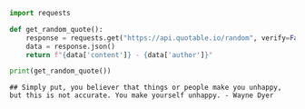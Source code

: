 ``` python
import requests

def get_random_quote():
    response = requests.get("https://api.quotable.io/random", verify=False)
    data = response.json()
    return f"{data['content']} - {data['author']}"

print(get_random_quote())
```

    ## Simply put, you believer that things or people make you unhappy, but this is not accurate. You make yourself unhappy. - Wayne Dyer
